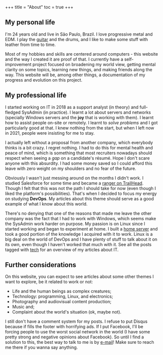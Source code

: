 +++
title = "About"
toc = true
+++

## My personal life

I'm 24 years old and live in São Paulo, Brazil. I love progressive metal and EDM. I play the [guitar](https://www.youtube.com/watch?v=BgpF-5cEExs) and the drums, and I like to make some stuff with leather from time to time.

Most of my hobbies and skills are centered around computers - this website and the way I created it are proof of that. I currently have a self-improvement project focused on broadening my world view, getting mental clarity on some topics, learning new things, and making friends along the way. This website will be, among other things, a documentation of my progress and evolution on this project.

## My professional life

I started working on IT in 2018 as a support analyst (in theory) and full-fledged SysAdmin (in practice). I learnt a lot about servers and networks (specially Windows servers and the **joy** that is working with them). I learnt how to assist people on-site or remotely. I learnt to *solve problems* and I got particularly good at that. I knew nothing from the start, but when I left now in 2021, people were insisting for me to stay.

I actually left without a proposal from another company, which everybody thinks is a bit crazy. I regret nothing. I had to do this for mental health and peace of mind, which is something that most recruiters nowadays should respect when seeing a *gap* on a candidate's résumé. Hope I don't scare anyone with this absurdity. I had some money saved so I could afford this leave with zero weight on my shoulders and no fear of the future.

Obviously I wasn't just messing around on the months I didn't work. I studied Salesforce for some time and became a [ranger on TrailHead](https://trailblazer.me/id/patrickcamillo). Though I felt that this was not the path I should take for now (even though I liked the platform's possibilities). That's when I decided to focus my energy on studying **DevOps**. My articles about this theme should serve as a good example of what I know about this world.

There's no denying that one of the reasons that made me leave the other company was the fact that I had to work with Windows, which seems make the SysAdmin work harder on purpose. My passion is on Linux since I started working and began to experiment at home. I built a [home server](/en/blog/home-server) and took a good portion of the knowledge I acquired with it to work. Linux is a big deal on the world of DevOps and I have plenty of stuff to talk about it on its own, even though I haven't worked that much with it. See all the posts tagged with [tech](/en/tags/tech) for an overview of my articles about IT.

## Further considerations

On this website, you can expect to see articles about some other themes I want to explore, be it related to work or not:

- Life and the human beings as complex creatures;
- Technology: programming, Linux, and electronics;
- Photography and audiovisual content production;
- Music and;
- Complaint about the world's situation (ok, maybe not).

I still don't have a comment system for my posts. I refuse to put Disqus because if fills the footer with horrifying ads. If I put Facebook, I'll be forcing people to use the worst social network in the world (I have some pretty strong and negative opinions about Facebook). So until I find a solution to this, the best way to talk to me is by [e-mail](mailto:patrick.camillo@outlook.com)! Make sure to reach me there if you wanna say anything.